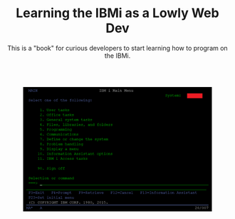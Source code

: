<h1 align="center">Learning the IBMi as a Lowly Web Dev</h1>

<p align="center">This is a "book" for curious developers to start learning how to program on the IBMi.</p>

<br><br>

<figure align="center">
	<img src="./core/ibmi/_assets/ibmi-02.PNG" alt="My AS/400" />
	<figcaption align="center">
	</figcaption>
</figure>